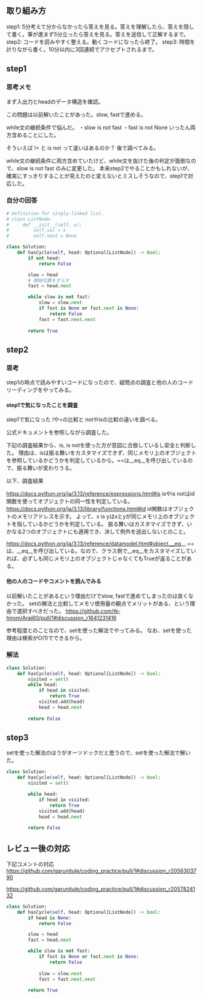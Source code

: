 ## 取り組み方
step1: 5分考えて分からなかったら答えを見る。答えを理解したら、答えを隠して書く。筆が進まず5分立ったら答えを見る。答えを送信して正解するまで。
step2: コードを読みやすく整える。動くコードになったら終了。
step3: 時間を計りながら書く。10分以内に3回連続でアクセプトされるまで。

## step1
### 思考メモ
まず入出力とheadのデータ構造を確認。

この問題は以前解いたことがあった。slow, fastで進める。

while文の継続条件で悩んだ。
・slow is not fast
・fast is not None
いったん両方含めることにした。

そういえば != と is not って違いはあるのか？
後で調べてみる。

while文の継続条件に両方含めていたけど、while文を抜けた後の判定が面倒なので、slow is not fast のみに変更した。
本来step2でやることかもしれないが、確実にすっきりすることが見えたのと変えないとミスしそうなので、step1で対応した。

### 自分の回答
```python
# Definition for singly-linked list.
# class ListNode:
#     def __init__(self, x):
#         self.val = x
#         self.next = None

class Solution:
    def hasCycle(self, head: Optional[ListNode]) -> bool:
        if not head:
            return False

        slow = head
        # 開始位置をずらす
        fast = head.next

        while slow is not fast:
            slow = slow.next
            if fast is None or fast.next is None:
                return False
            fast = fast.next.next
        
        return True
```

## step2
### 思考
step1の時点で読みやすいコードになったので、疑問点の調査と他の人のコードリーディングをやってみる。

#### step1で気になったことを調査
step1で気になった !や=の比較と notやisの比較の違いを調べる。

公式ドキュメントを参照しながら調査した。

下記の調査結果から、is, is notを使った方が意図に合致しているし安全と判断した。
理由は、isは振る舞いをカスタマイズできず、同じメモリ上のオブジェクトを参照しているかどうかを判定しているから。==は__eq__を呼び出しているので、振る舞いが変わりうる。

以下、調査結果

https://docs.python.org/ja/3.13/reference/expressions.html#is
isやis notはid関数を使ってオブジェクトの同一性を判定している。
https://docs.python.org/ja/3.13/library/functions.html#id
id関数はオブジェクトのメモリアドレスを示す。
よって、x is yはxとyが同じメモリ上のオブジェクトを指しているかどうかを判定している。
振る舞いはカスタマイズできず、いかなる2つのオブジェクトにも適用でき、決して例外を送出しないとのこと。

https://docs.python.org/ja/3.13/reference/datamodel.html#object.__eq__
==は、__eq__を呼び出している。なので、クラス側で__eq__をカスタマイズしていれば、必ずしも同じメモリ上のオブジェクトじゃなくてもTrueが返ることがある。

#### 他の人のコードやコメントを読んでみる

以前解いたことがあるという理由だけでslow, fastで進めてしまったのは良くなかった。
setの解法と比較してメモリ使用量の観点でメリットがある、という理由で選択すべきだった。
https://github.com/tk-hirom/Arai60/pull/1#discussion_r1641231416


参考程度とのことなので、setを使った解法でやってみる。
なお、setを使った理由は検索がO(1)でできるから。

### 解法
```python
class Solution:
    def hasCycle(self, head: Optional[ListNode]) -> bool:
        visited = set()
        while head:
            if head in visited:
                return True
            visited.add(head)
            head = head.next
        
        return False
```

## step3
setを使った解法のほうがオーソドックだと思うので、setを使った解法で解いた。

```python
class Solution:
    def hasCycle(self, head: Optional[ListNode]) -> bool:
        visited = set()

        while head:
            if head in visited:
                return True
            visited.add(head)
            head = head.next
        
        return False
```

## レビュー後の対応
下記コメントの対応
https://github.com/garunitule/coding_practice/pull/1#discussion_r2056303790

https://github.com/garunitule/coding_practice/pull/1#discussion_r2057824132

```python
class Solution:
    def hasCycle(self, head: Optional[ListNode]) -> bool:
        if head is None:
            return False

        slow = head
        fast = head.next

        while slow is not fast:
            if fast is None or fast.next is None:
                return False
            
            slow = slow.next
            fast = fast.next.next
        
        return True
```